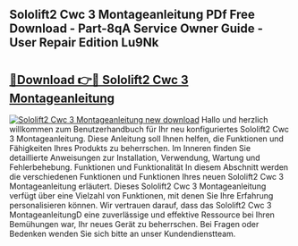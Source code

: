 ## Sololift2 Cwc 3 Montageanleitung PDf Free Download - Part-8qA Service Owner Guide - User Repair Edition Lu9Nk

# <h2><a href="http://df7gz7.blite.top/?on=Sololift2+Cwc+3+Montageanleitung">🔗Download 👉🔴 Sololift2 Cwc 3 Montageanleitung</a></h2>

[![Sololift2 Cwc 3 Montageanleitung new download](https://i.imgur.com/lujVjoI.png)](http://df7gz7.blite.top/?on=Sololift2+Cwc+3+Montageanleitung)
Hallo und herzlich willkommen zum Benutzerhandbuch für Ihr neu konfiguriertes Sololift2 Cwc 3 Montageanleitung. Diese Anleitung soll Ihnen helfen, die Funktionen und Fähigkeiten Ihres Produkts zu beherrschen. Im Inneren finden Sie detaillierte Anweisungen zur Installation, Verwendung, Wartung und Fehlerbehebung. Funktionen und Funktionalität In diesem Abschnitt werden die verschiedenen Funktionen und Funktionen Ihres neuen Sololift2 Cwc 3 Montageanleitung erläutert. Dieses Sololift2 Cwc 3 Montageanleitung verfügt über eine Vielzahl von Funktionen, mit denen Sie Ihre Erfahrung personalisieren können. Wir vertrauen darauf, dass das Sololift2 Cwc 3 MontageanleitungD eine zuverlässige und effektive Ressource bei Ihren Bemühungen war, Ihr neues Gerät zu beherrschen. Bei Fragen oder Bedenken wenden Sie sich bitte an unser Kundendienstteam.
